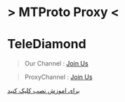 # > MTProto Proxy < #



# TeleDiamond #
> Our Channel : [Join Us](https://t.me/telediamondch)

> ProxyChannel : [Join Us](https://t.me/mtpproxyir)


[برای اموزش نصب کلیک کنید](https://t.me/telediamondch)
